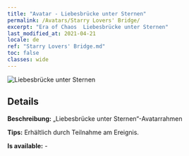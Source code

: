 ```yaml
---
title: "Avatar - Liebesbrücke unter Sternen"
permalink: /Avatars/Starry Lovers' Bridge/
excerpt: "Era of Chaos  Liebesbrücke unter Sternen"
last_modified_at: 2021-04-21
locale: de
ref: "Starry Lovers' Bridge.md"
toc: false
classes: wide
---
```

 ![Liebesbrücke unter Sternen](/images/a/avatarFrame_27.png)

## Details

 **Beschreibung:** „Liebesbrücke unter Sternen“-Avatarrahmen 

 **Tips:** Erhältlich durch Teilnahme am Ereignis. 

 **Is available:**  - 

